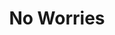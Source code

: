 ---
pid: fs35
title: No Worries
location_transcription: Smith Memorial Playground
coordinates: "[-75.195484656131, 39.981576020844]"
zipcode: '19149'
gen_neighborhood: Northeast Philadelphia
neighborhood: Frankford
outside_phl: 
age: '48'
age_range: 40-49
instagram: 
image_file_name: fs_35.jpg
proposal_transcription: Smith playground building with //FUN// statue with children
  playing
topic: Youth
topic_summary: '0'
type: Sculpture Statue,Playground
keywords_other: 
credit: Horace Ryans Jr.
image_labels: 
twitter: 
facebook: 
permalink: "/monuments/fs35/"
layout: item-page
---